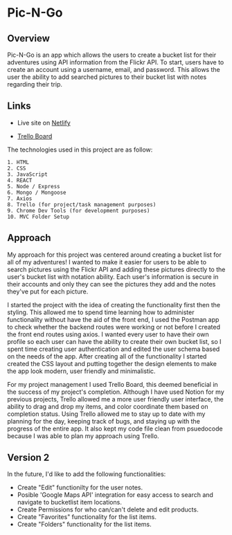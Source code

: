 # Pic-N-Go

## Overview

Pic-N-Go is an app which allows the users to create a bucket list for their adventures using API information from the Flickr API. To start, users have to create an account using a username, email, and password. This allows the user the ability to add searched pictures to their bucket list with notes regarding their trip.

## Links

- Live site on [Netlify](https://shiny-rugelach-94ba83.netlify.app/)

- [Trello Board](https://trello.com/b/LI0EZ67x/pic-n-go)

The technologies used in this project are as follow:

    1. HTML
    2. CSS
    3. JavaScript
    4. REACT
    5. Node / Express
    6. Mongo / Mongoose
    7. Axios
    8. Trello (for project/task management purposes)
    9. Chrome Dev Tools (for development purposes)
    10. MVC Folder Setup

<!-- ## Image
![RZ Logo](https://github.com/alirizvi061/rzessentials/blob/master/Wireframes/LogInPage.png) -->

## Approach

My approach for this project was centered around creating a bucket list for all of my adventures! I wanted to make it easier for users to be able to search pictures using the Flickr API and adding these pictures directly to the user's bucket list with notation ability. Each user's information is secure in their accounts and only they can see the pictures they add and the notes they've put for each picture.

I started the project with the idea of creating the functionality first then the styling. This allowed me to spend time learning how to administer functionality without have the aid of the front end, I used the Postman app to check whether the backend routes were working or not before I created the front end routes using axios. I wanted every user to have their own profile so each user can have the ability to create their own bucket list, so I spent time creating user authentication and edited the user schema based on the needs of the app. After creating all of the functionality I started created the CSS layout and putting together the design elements to make the app look modern, user friendly and minimalistic.

For my project management I used Trello Board, this deemed beneficial in the success of my project's completion. Although I have used Notion for my previous projects, Trello allowed me a more user friendly user interface, the ability to drag and drop my items, and color coordinate them based on completion status. Using Trello allowed me to stay up to date with my planning for the day, keeping track of bugs, and staying up with the progress of the entire app. It also kept my code file clean from psuedocode because I was able to plan my approach using Trello.

## Version 2

In the future, I'd like to add the following functionalities:

- Create "Edit" functionilty for the user notes.
- Posible 'Google Maps API' integration for easy access to search and navigate to bucketlist item locations.
- Create Permissions for who can/can't delete and edit products.
- Create "Favorites" functionality for the list items.
- Create "Folders" functionality for the list items.
